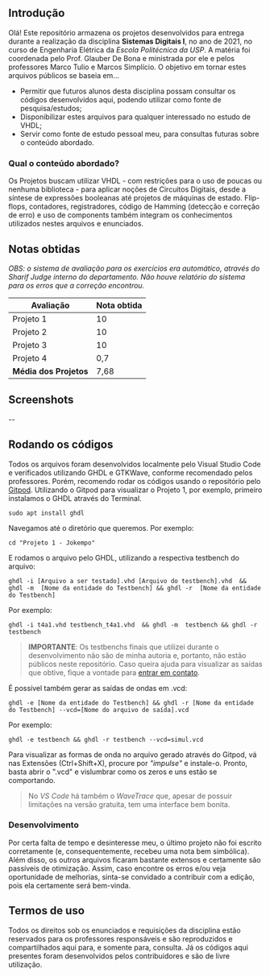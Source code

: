 ## Introdução
Olá! Este repositório armazena os projetos desenvolvidos para entrega durante a realização da disciplina **Sistemas Digitais I**, no ano de 2021, no curso de Engenharia Elétrica da *Escola Politécnica da USP*. A matéria foi coordenada pelo Prof. Glauber De Bona e ministrada por ele e pelos professores Marco Tulio e Marcos Simplício. 
O objetivo em tornar estes arquivos públicos se baseia em...

  - Permitir que futuros alunos desta disciplina possam consultar os códigos desenvolvidos aqui, podendo utilizar como fonte de pesquisa/estudos;  
  - Disponibilizar estes arquivos para qualquer interessado no estudo de VHDL;
  - Servir como fonte de estudo pessoal meu, para consultas futuras sobre o conteúdo abordado.



### Qual o conteúdo abordado?

Os Projetos buscam utilizar VHDL -  com restrições para o uso de poucas ou nenhuma biblioteca - para aplicar noções de Circuitos Digitais, desde a síntese de expressões booleanas até projetos de máquinas de estado.
Flip-flops, contadores, registradores, código de Hamming (detecção e correção de erro) e uso de components também integram os conhecimentos utilizados nestes arquivos e enunciados. 


## Notas obtidas

*OBS: o sistema de avaliação para os exercícios era automático, através do Sharif Judge interno do departamento. Não houve relatório do sistema para os erros que a correção encontrou.*

| Avaliação | Nota obtida |
|--------|---------------|
| Projeto 1   | 10       |
| Projeto 2   | 10       |
| Projeto 3   | 10       |
| Projeto 4   | 0,7      |
| **Média dos Projetos**    | 7,68 |



## Screenshots
--

## Rodando os códigos

Todos os arquivos foram desenvolvidos localmente pelo Visual Studio Code e verificados utilizando GHDL e GTKWave, conforme recomendado pelos professores. Porém, recomendo rodar os códigos usando o repositório pelo [Gitpod](https://gitpod.io/#https://github.com/CezarGab/PCS3115/). 
Utilizando o Gitpod para visualizar o Projeto 1, por exemplo, primeiro instalamos o GHDL através do Terminal.

```
sudo apt install ghdl
```
Navegamos até o diretório que queremos. Por exemplo:
```
cd "Projeto 1 - Jokempo"
```

E rodamos o arquivo pelo GHDL, utilizando a respectiva testbench do arquivo: 
```
ghdl -i [Arquivo a ser testado].vhd [Arquivo do testbench].vhd  && ghdl -m  [Nome da entidade do Testbench] && ghdl -r  [Nome da entidade do Testbench]
```

Por exemplo:
```
ghdl -i t4a1.vhd testbench_t4a1.vhd  && ghdl -m  testbench && ghdl -r  testbench
```

> **IMPORTANTE**: Os testbenchs finais que utilizei durante o desenvolvimento não são de minha autoria e, portanto, não estão públicos neste repositório. Caso queira ajuda para visualizar as saídas que obtive, fique a vontade para [entrar em contato](https://www.linkedin.com/in/cezar-gabriel/). 

É possível também gerar as saídas de ondas em .vcd:
```
ghdl -e [Nome da entidade do Testbench] && ghdl -r [Nome da entidade do Testbench] --vcd=[Nome do arquivo de saída].vcd
```
Por exemplo:
```
ghdl -e testbench && ghdl -r testbench --vcd=simul.vcd
```

Para visualizar as formas  de onda no arquivo gerado através do Gitpod, vá nas Extensões (Ctrl+Shift+X), procure por *"impulse"* e instale-o. Pronto, basta abrir o ".vcd" e vislumbrar como os zeros e uns estão se comportando.

> No _VS Code_ há também o *WaveTrace* que, apesar de possuir limitações na versão gratuita, tem uma interface bem bonita.


### Desenvolvimento

Por certa falta de tempo e desinteresse meu, o último projeto não foi escrito corretamente (e, consequentemente, recebeu uma nota bem simbólica). Além disso, os outros arquivos ficaram bastante extensos e certamente são passíveis de otimização. Assim, caso encontre os erros e/ou veja oportunidade de melhorias, sinta-se convidado a contribuir com a edição, pois ela certamente será bem-vinda.

## Termos de uso

Todos os direitos sob os enunciados e requisições da disciplina estão reservados para os professores responsáveis e são reproduzidos e compartilhados aqui para, e somente para, consulta. Já os códigos aqui presentes foram desenvolvidos pelos contribuidores e são de livre utilização.
